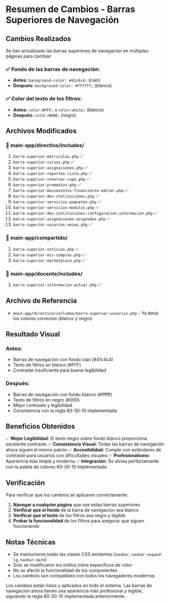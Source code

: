 # Resumen de Cambios - Barras Superiores de Navegación

## Cambios Realizados

Se han actualizado las barras superiores de navegación en múltiples páginas para cambiar:

### ✅ **Fondo de las barras de navegación:**
- **Antes:** `background-color: #41c4c4;` (cian)
- **Después:** `background-color: #ffffff;` (blanco)

### ✅ **Color del texto de los filtros:**
- **Antes:** `color:#FFF;` o `color:white;` (blanco)
- **Después:** `color:#000;` (negro)

## Archivos Modificados

### 📁 **main-app/directivo/includes/**
1. `barra-superior-matriculas.php` ✅
2. `barra-superior-cursos.php` ✅
3. `barra-superior-asignaciones.php` ✅
4. `barra-superior-reportes-lista.php` ✅
5. `barra-superior-reservar-cupo.php` ✅
6. `barra-superior-promedios.php` ✅
7. `barra-superior-movimientos-financieros-editar.php` ✅
8. `barra-superior-dev-instituciones.php` ✅
9. `barra-superior-servicios-paquetes.php` ✅
10. `barra-superior-servicios-modulos.php` ✅
11. `barra-superior-dev-instituciones-configuracion-informacion.php` ✅
12. `barra-superior-asignaciones-asignados.php` ✅
13. `barra-superior-usuarios-anios.php` ✅

### 📁 **main-app/compartido/**
1. `barra-superior-noticias.php` ✅
2. `barra-superior-mis-compras.php` ✅
3. `barra-superior-marketplace.php` ✅

### 📁 **main-app/docente/includes/**
1. `barra-superior-informacion-actual.php` ✅

## Archivo de Referencia
- `main-app/directivo/includes/barra-superior-usuarios.php` - Ya tenía los colores correctos (blanco y negro)

## Resultado Visual

### Antes:
- Barras de navegación con fondo cian (#41c4c4)
- Texto de filtros en blanco (#FFF)
- Contraste insuficiente para buena legibilidad

### Después:
- Barras de navegación con fondo blanco (#ffffff)
- Texto de filtros en negro (#000)
- Mejor contraste y legibilidad
- Consistencia con la regla 60-30-10 implementada

## Beneficios Obtenidos

✅ **Mejor Legibilidad:** El texto negro sobre fondo blanco proporciona excelente contraste
✅ **Consistencia Visual:** Todas las barras de navegación ahora siguen el mismo patrón
✅ **Accesibilidad:** Cumple con estándares de contraste para usuarios con dificultades visuales
✅ **Profesionalismo:** Apariencia más limpia y moderna
✅ **Integración:** Se alinea perfectamente con la paleta de colores 60-30-10 implementada

## Verificación

Para verificar que los cambios se aplicaron correctamente:

1. **Navegar a cualquier página** que use estas barras superiores
2. **Verificar que el fondo** de la barra de navegación sea blanco
3. **Verificar que el texto** de los filtros sea negro y legible
4. **Probar la funcionalidad** de los filtros para asegurar que siguen funcionando

## Notas Técnicas

- Se mantuvieron todas las clases CSS existentes (`navbar`, `navbar-expand-lg`, `navbar-dark`)
- Solo se modificaron los estilos inline específicos de color
- No se afectó la funcionalidad de los componentes
- Los cambios son compatibles con todos los navegadores modernos

Los cambios están listos y aplicados en todo el sistema. Las barras de navegación ahora tienen una apariencia más profesional y legible, siguiendo la regla 60-30-10 implementada anteriormente.


